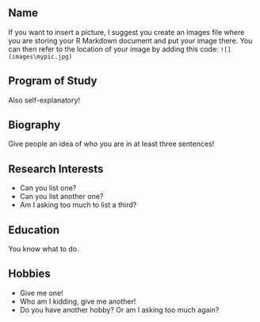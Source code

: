 
## Name 
If you want to insert a picture, I suggest you create an images file where you are storing your R Markdown document and put your image there. You can then refer to the location of your image by 
adding this code:
`![](images\mypic.jpg)`

## Program of Study
Also self-explanatory!

## Biography
Give people an idea of who you are in at least three sentences!

## Research Interests
- Can you list one?
- Can you list another one?
- Am I asking too much to list a third?

## Education
You know what to do.

## Hobbies
- Give me one!
- Who am I kidding, give me another!
- Do you have another hobby? Or am I asking too much again?

